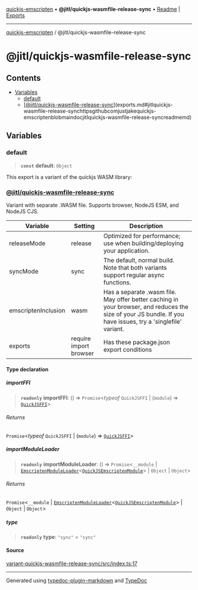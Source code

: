 [quickjs-emscripten](../../packages.md) • **@jitl/quickjs-wasmfile-release-sync** • [Readme](README.md) \| [Exports](exports.md)

***

[quickjs-emscripten](../../packages.md) / @jitl/quickjs-wasmfile-release-sync

# @jitl/quickjs-wasmfile-release-sync

## Contents

- [Variables](exports.md#variables)
  - [default](exports.md#default)
  - [[@jitl/quickjs-wasmfile-release-sync](https://github.com/justjake/quickjs-emscripten/blob/main/doc/@jitl/quickjs-wasmfile-release-sync/README.md)](exports.md#jitlquickjs-wasmfile-release-synchttpsgithubcomjustjakequickjs-emscriptenblobmaindocjitlquickjs-wasmfile-release-syncreadmemd)

## Variables

### default

> **`const`** **default**: `Object`

This export is a variant of the quickjs WASM library:
### [@jitl/quickjs-wasmfile-release-sync](https://github.com/justjake/quickjs-emscripten/blob/main/doc/@jitl/quickjs-wasmfile-release-sync/README.md)

Variant with separate .WASM file. Supports browser, NodeJS ESM, and NodeJS CJS.

| Variable            |    Setting                     |    Description    |
| --                  | --                             | --                |
| releaseMode         | release         | Optimized for performance; use when building/deploying your application. |
| syncMode            | sync            | The default, normal build. Note that both variants support regular async functions. |
| emscriptenInclusion | wasm | Has a separate .wasm file. May offer better caching in your browser, and reduces the size of your JS bundle. If you have issues, try a 'singlefile' variant. |
| exports             | require import browser                  | Has these package.json export conditions |

#### Type declaration

##### importFFI

> **`readonly`** **importFFI**: () => `Promise`\<*typeof* `QuickJSFFI` \| (`module`) => [`QuickJSFFI`](../../quickjs-emscripten/interfaces/QuickJSFFI.md)\>

###### Returns

`Promise`\<*typeof* `QuickJSFFI` \| (`module`) => [`QuickJSFFI`](../../quickjs-emscripten/interfaces/QuickJSFFI.md)\>

##### importModuleLoader

> **`readonly`** **importModuleLoader**: () => `Promise`\<`__module` \| [`EmscriptenModuleLoader`](../../quickjs-emscripten/interfaces/EmscriptenModuleLoader.md)\<[`QuickJSEmscriptenModule`](../../quickjs-emscripten/interfaces/QuickJSEmscriptenModule.md)\> \| `Object` \| `Object`\>

###### Returns

`Promise`\<`__module` \| [`EmscriptenModuleLoader`](../../quickjs-emscripten/interfaces/EmscriptenModuleLoader.md)\<[`QuickJSEmscriptenModule`](../../quickjs-emscripten/interfaces/QuickJSEmscriptenModule.md)\> \| `Object` \| `Object`\>

##### type

> **`readonly`** **type**: `"sync"` = `"sync"`

#### Source

[variant-quickjs-wasmfile-release-sync/src/index.ts:17](https://github.com/justjake/quickjs-emscripten/blob/main/packages/variant-quickjs-wasmfile-release-sync/src/index.ts#L17)

***

Generated using [typedoc-plugin-markdown](https://www.npmjs.com/package/typedoc-plugin-markdown) and [TypeDoc](https://typedoc.org/)
